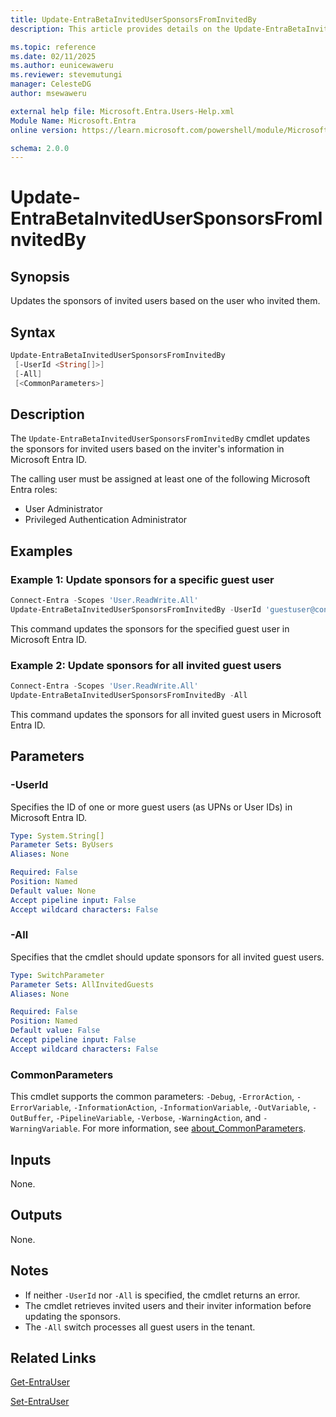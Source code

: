 ```yaml
---
title: Update-EntraBetaInvitedUserSponsorsFromInvitedBy
description: This article provides details on the Update-EntraBetaInvitedUserSponsorsFromInvitedBy command.

ms.topic: reference
ms.date: 02/11/2025
ms.author: eunicewaweru
ms.reviewer: stevemutungi
manager: CelesteDG
author: msewaweru

external help file: Microsoft.Entra.Users-Help.xml
Module Name: Microsoft.Entra
online version: https://learn.microsoft.com/powershell/module/Microsoft.Entra/Update-EntraBetaInvitedUserSponsorsFromInvitedBy

schema: 2.0.0
---
```


# Update-EntraBetaInvitedUserSponsorsFromInvitedBy

## Synopsis

Updates the sponsors of invited users based on the user who invited them.

## Syntax

```powershell
Update-EntraBetaInvitedUserSponsorsFromInvitedBy
 [-UserId <String[]>]
 [-All]
 [<CommonParameters>]
```

## Description

The `Update-EntraBetaInvitedUserSponsorsFromInvitedBy` cmdlet updates the sponsors for invited users based on the inviter's information in Microsoft Entra ID.

The calling user must be assigned at least one of the following Microsoft Entra roles:

- User Administrator
- Privileged Authentication Administrator

## Examples

### Example 1: Update sponsors for a specific guest user

```powershell
Connect-Entra -Scopes 'User.ReadWrite.All'
Update-EntraBetaInvitedUserSponsorsFromInvitedBy -UserId 'guestuser@contoso.com'
```

This command updates the sponsors for the specified guest user in Microsoft Entra ID.

### Example 2: Update sponsors for all invited guest users

```powershell
Connect-Entra -Scopes 'User.ReadWrite.All'
Update-EntraBetaInvitedUserSponsorsFromInvitedBy -All
```

This command updates the sponsors for all invited guest users in Microsoft Entra ID.

## Parameters

### -UserId

Specifies the ID of one or more guest users (as UPNs or User IDs) in Microsoft Entra ID.

```yaml
Type: System.String[]
Parameter Sets: ByUsers
Aliases: None

Required: False
Position: Named
Default value: None
Accept pipeline input: False
Accept wildcard characters: False
```

### -All

Specifies that the cmdlet should update sponsors for all invited guest users.

```yaml
Type: SwitchParameter
Parameter Sets: AllInvitedGuests
Aliases: None

Required: False
Position: Named
Default value: False
Accept pipeline input: False
Accept wildcard characters: False
```

### CommonParameters

This cmdlet supports the common parameters: `-Debug`, `-ErrorAction`, `-ErrorVariable`, `-InformationAction`, `-InformationVariable`, `-OutVariable`, `-OutBuffer`, `-PipelineVariable`, `-Verbose`, `-WarningAction`, and `-WarningVariable`. For more information, see [about_CommonParameters](https://go.microsoft.com/fwlink/?LinkID=113216).

## Inputs

None.

## Outputs

None.

## Notes

- If neither `-UserId` nor `-All` is specified, the cmdlet returns an error.
- The cmdlet retrieves invited users and their inviter information before updating the sponsors.
- The `-All` switch processes all guest users in the tenant.

## Related Links

[Get-EntraUser](Get-EntraBetaUser.md)

[Set-EntraUser](Set-EntraBetaUser.md)
